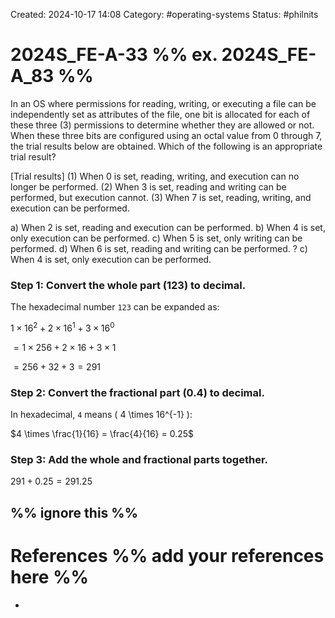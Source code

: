 Created: 2024-10-17 14:08
Category: #operating-systems
Status: #philnits



# 2024S_FE-A-33 %% ex. 2024S_FE-A_83 %%

In an OS where permissions for reading, writing, or executing a file can be
independently set as attributes of the file, one bit is allocated for each of these three (3)
permissions to determine whether they are allowed or not. When these three bits are
configured using an octal value from 0 through 7, the trial results below are obtained.
Which of the following is an appropriate trial result?

[Trial results]
(1) When 0 is set, reading, writing, and execution can no longer be performed.
(2) When 3 is set, reading and writing can be performed, but execution cannot.
(3) When 7 is set, reading, writing, and execution can be performed.

a) When 2 is set, reading and execution can be performed.
b) When 4 is set, only execution can be performed.
c) When 5 is set, only writing can be performed.
d) When 6 is set, reading and writing can be performed.
? 
c) When 4 is set, only execution can be performed.
### Step 1: Convert the whole part (123) to decimal.

The hexadecimal number `123` can be expanded as:

$1 \times 16^2 + 2 \times 16^1 + 3 \times 16^0$

$= 1 \times 256 + 2 \times 16 + 3 \times 1$

$= 256 + 32 + 3 = 291$

### Step 2: Convert the fractional part (0.4) to decimal.

In hexadecimal, `4` means \( 4 \times 16^{-1} \):

$4 \times \frac{1}{16} = \frac{4}{16} = 0.25$

### Step 3: Add the whole and fractional parts together.

$291 + 0.25 = 291.25$




%% ignore this %%
---









# References %% add your references here %%
- 